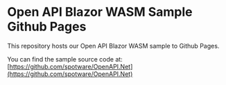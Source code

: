# Open API Blazor WASM Sample Github Pages

This repository hosts our Open API Blazor WASM sample to Github Pages.

You can find the sample source code at: [https://github.com/spotware/OpenAPI.Net](https://github.com/spotware/OpenAPI.Net)
